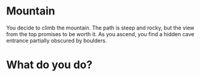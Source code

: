 # Mountain

You decide to climb the mountain. The path is steep and rocky, but the view from the top promises to be worth it. As you ascend, you find a hidden cave entrance partially obscured by boulders.

# What do you do?
